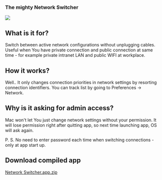 ### The mighty **Network Switcher**

![](https://cloud.githubusercontent.com/assets/2383901/19402464/ce343cb6-9226-11e6-9ade-b7aea4ac1c22.png)

## What is it for?

Switch between active network configurations without unplugging cables. Useful when You have private connection and public connection at same time - for example private intranet LAN and public WIFI at workplace.

## How it works? 

Well.. It only changes connection priorities in network settings by resorting connection identifiers. You can track list by going to Preferences -> Network.

## Why is it asking for admin access?

Mac won't let You just change network settings without your permission. It will lose permission right after quitting app, so next time launching app, OS will ask again. 

P. S. No need to enter password each time when switching connections - only at app start up.

## Download compiled app

[Network Switcher.app.zip](https://github.com/PauliusVindzigelskis/Network-Switcher/files/530453/Network.Switcher.app.zip)
